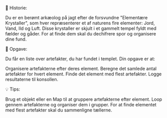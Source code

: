 📖 Historie:

Du er en berømt arkæolog på jagt efter de forsvundne "Elementære Krystaller", som hver repræsenterer et af naturens fire elementer: Jord, Vand, Ild og Luft. Disse krystaller er skjult i et gammelt tempel fyldt med fælder og gåder. For at finde dem skal du dechifrere spor og organisere dine fund.

📝 Opgave:

Du får en liste over artefakter, du har fundet i templet. Din opgave er at:

Organisere artefakterne efter deres element.
Beregne det samlede antal artefakter for hvert element.
Finde det element med flest artefakter.
Logge resultaterne til konsollen.


💡 Tips:

Brug et objekt eller en Map til at gruppere artefakterne efter element.
Loop gennem artefakterne og organiser dem i grupper.
For at finde elementet med flest artefakter skal du sammenligne tællerne.
